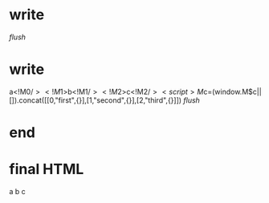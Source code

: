 # write
  <!M$0>
_flush_

# write
  a<!M$0/><!M$1>b<!M$1/><!M$2>c<!M$2/><script>M$c=(window.M$c||[]).concat([[0,"first",{}],[1,"second",{}],[2,"third",{}]])</script>
_flush_

# end

# final HTML
  <!--M$0-->
  <html>
    <head />
    <body>
      a
      <!--M$0/-->
      <!--M$1-->
      b
      <!--M$1/-->
      <!--M$2-->
      c
      <!--M$2/-->
      <script>
        M$c=(window.M$c||[]).concat([[0,"first",{}],[1,"second",{}],[2,"third",{}]])
      </script>
    </body>
  </html>
